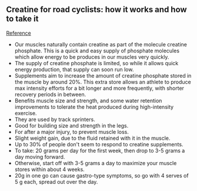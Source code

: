 ## Creatine for road cyclists: how it works and how to take it
[Reference](https://cyclingtips.com/2016/09/creatine-for-road-cyclists-how-it-works-and-how-to-take-it/)

- Our muscles naturally contain creatine as part of the molecule creatine phosphate. This is a quick and easy supply of phosphate molecules which allow energy to be produces in our muscles very quickly.
- The supply of creatine phosphate is limited, so while it allows quick energy production, that supply can soon run low.
- Supplements aim to increase the amount of creatine phosphate stored in the muscle by around 20%. This extra store allows an athlete to produce max intensity efforts for a bit longer and more frequently, with shorter recovery periods in between.
- Benefits muscle size and strength, and some water retention improvements to tolerate the heat produced during high-intensity exercise.
- They are used by track sprinters.
- Good for building size and strength in the legs.
- For after a major injury, to prevent muscle loss.
- Slight weight gain, due to the fluid retained with it in the muscle.
- Up to 30% of people don't seem to respond to creatine supplements.
- To take: 20 grams per day for the first week, then drop to 3-5 grams a day moving forward.
- Otherwise, start off with 3-5 grams a day to maximize your muscle stores within about 4 weeks.
- 20g in one go can cause gastro-type symptoms, so go with 4 serves of 5 g each, spread out over the day.

